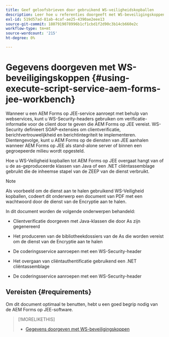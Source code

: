 ```yaml
---
title: Geef geloofsbrieven door gebruikend WS-veiligheidskopballen
description: Leer hoe u referenties doorgeeft met WS-beveiligingskoppen
exl-id: 519d57ad-81ab-4caf-ae25-4390ae2eee13
source-git-commit: 1807919078996b1cf1cbd1f2d90c3b14cb660e2c
workflow-type: tm+mt
source-wordcount: '215'
ht-degree: 0%

---
```


# Gegevens doorgeven met WS-beveiligingskoppen {#using-execute-script-service-aem-forms-jee-workbench}

Wanneer u een AEM Forms op JEE-service aanroept met behulp van webservices, kunt u WS-Security-headers gebruiken om verificatie-informatie voor de client door te geven die AEM Forms op JEE vereist. WS-Security definieert SOAP-extensies om clientverificatie, berichtvertrouwelijkheid en berichtintegriteit te implementeren. Dientengevolge, kunt u AEM Forms op de diensten van JEE aanhalen wanneer AEM Forms op JEE als stand-alone server of binnen een gegroepeerde milieu wordt opgesteld.

Hoe u WS-Veiligheid kopballen tot AEM Forms op JEE overgaat hangt van of u de as-geproduceerde klassen van Java of een .NET cliëntassemblage gebruikt die de inheemse stapel van de ZEEP van de dienst verbruikt.

>[!NOTE]
>
>Als voorbeeld om de dienst aan te halen gebruikend WS-Veiligheid kopballen, codeert dit onderwerp een document van PDF met een wachtwoord door de dienst van de Encryptie aan te halen.

In dit document worden de volgende onderwerpen behandeld:

* Clientverificatie doorgeven met Java-klassen die door As zijn gegenereerd

* Het produceren van de bibliotheekdossiers van de As die worden vereist om de dienst van de Encryptie aan te halen

* De coderingsservice aanroepen met een WS-Security-header

* Het overgaan van cliëntauthentificatie gebruikend een .NET cliëntassemblage

* De coderingsservice aanroepen met een WS-Security-header


## Vereisten {#requirements}

Om dit document optimaal te benutten, hebt u een goed begrip nodig van de AEM Forms op JEE-software.

>[!MORELIKETHIS]
>
>* [Gegevens doorgeven met WS-beveiligingskoppen](assets/passing-credentials-using-ws-security-headers.pdf)
